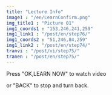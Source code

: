```yaml
---
title: "Lecture Info"
image1 : "/en/LearnConfirm.png"
img_title1 : "Picture 01"
img1_coords1 : "153,246,241,259"
img1_link1 : "/post/en/step76/"
img1_coords2 : "51,246,84,259"
img1_link2 : "/post/en/step74/"
tranvi : "/post/vi/step75/"
tranen : "/post/en/step75/"
---
```

Press "OK,LEARN NOW" to watch video 

or "BACK" to stop and turn back.